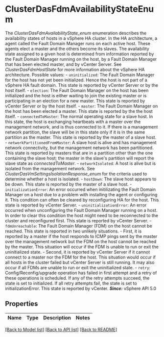 # ClusterDasFdmAvailabilityStateEnum

The *ClusterDasFdmAvailabilityState_enum* enumeration describes the availability states of hosts in a vSphere HA cluster.  In the HA architecture, a agent called the Fault Domain Manager runs on each active host. These agents elect a master and the others become its slaves. The availability state assigned to a given host is determined from information reported by the Fault Domain Manager running on the host, by a Fault Domain Manager that has been elected master, and by vCenter Server. See *ClusterDasFdmHostState* for more information about the vSphere HA architecture.  Possible values: - `uninitialized`: The Fault Domain Manager for the host has not yet been   initialized.      Hence the host is not part of a vSphere HA   fault domain. This state is reported by vCenter Server or   by the host itself. - `election`: The Fault Domain Manager on the host has been initialized and   the host is either waiting to join the existing master or   is participating in an election for a new master.      This state   is reported by vCenter Server or by the host itself. - `master`: The Fault Domain Manager on the host has been elected a   master.      This state is reported by the the host itself. - `connectedToMaster`: The normal operating state for a slave host.      In this state,   the host is exchanging heartbeats with a master over   the management network, and is thus connected to it. If   there is a management network partition, the slave will be   in this state only if it is in the same partition as the master.   This state is reported by the master of a slave host. - `networkPartitionedFromMaster`: A slave host is alive and has management network connectivity, but   the management network has been partitioned.      This state is reported   by masters that are in a partition other than the one containing the   slave host; the master in the slave's partition will report the slave state   as *connectedToMaster*. - `networkIsolated`: A host is alive but is isolated from the management network.      See *ClusterDasVmSettingsIsolationResponse_enum* for the criteria   used to determine whether a host is isolated. - `hostDown`: The slave host appears to be down.      This state is reported by the   master of a slave host. - `initializationError`: An error occurred when initilizating the Fault Domain Manager   on a host due to a problem with installing the   agent or configuring it.      This condition can often be cleared by   reconfiguring HA for the host. This state is reported by vCenter   Server. - `uninitializationError`: An error occurred when unconfiguring the Fault Domain Manager   running on a host.      In order to clear this condition the host might   need to be reconnected to the cluster and reconfigured first.   This state is reported by vCenter   Server. - `fdmUnreachable`: The Fault Domain Manager (FDM) on the host cannot be reached.      This   state is reported in two unlikely situations.   - First, it is reported by     a master if the host responds to ICMP pings sent by the master over the     management network but the FDM on the host cannot be reached by the master.     This situation will occur if the FDM is unable to run or exit the     uninitialized state.   - Second, it is reported by vCenter Server if it cannot connect to a     master nor the FDM for the host. This situation would occur if all hosts     in the cluster failed but vCenter Server is still running. It may also     occur if all FDMs are unable to run or exit the uninitialized state. - `retry`: Config/Reconfig/upgrade operation has failed in first attempt and   a retry of these operations is scheduled.      If any of the retry attempts succeed, the state is set to initialized.   If all retry attempts fail, the state is set to initializationError.   This state is reported by vCenter.  ***Since:*** vSphere API 5.0 

## Properties
Name | Type | Description | Notes
------------ | ------------- | ------------- | -------------

[[Back to Model list]](../README.md#documentation-for-models) [[Back to API list]](../README.md#documentation-for-api-endpoints) [[Back to README]](../README.md)


